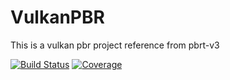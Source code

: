 # VulkanPBR
This is a vulkan pbr project reference from pbrt-v3

<!-- [![GitHub version](https://badge.fury.io/gh/skypjack%2Fentt.svg)](https://github.com/skypjack/entt/releases) -->

[![Build Status](https://github.com/chege011/VulkanPBR/workflows/build/badge.svg)](https://github.com/chege011/VulkanPBR/actions)
[![Coverage](https://codecov.io/gh/chege011/VulkanPBR/branch/master/graph/badge.svg)](https://codecov.io/gh/chege011/VulkanPBR)

